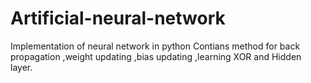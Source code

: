 # Artificial-neural-network
Implementation of neural network in python 
Contians method for back propagation ,weight updating ,bias updating ,learning XOR and Hidden layer.

